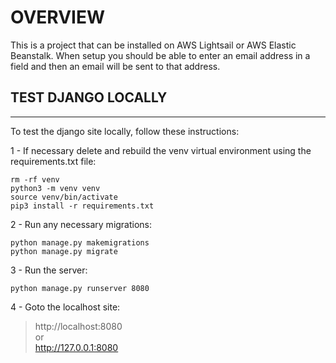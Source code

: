 # OVERVIEW

This is a project that can be installed on AWS Lightsail or AWS Elastic Beanstalk.   When setup you should be able to enter an email address in a field and then an email will be sent to that address.

## TEST DJANGO LOCALLY

---

To test the django site locally, follow these instructions:

1 - If necessary delete and rebuild the venv virtual environment using the requirements.txt file:

```
rm -rf venv
python3 -m venv venv
source venv/bin/activate
pip3 install -r requirements.txt
```

2 - Run any necessary migrations:

```
python manage.py makemigrations
python manage.py migrate
```

3 - Run the server:

```
python manage.py runserver 8080
```

4 - Goto the localhost site:

> http://localhost:8080  
or  
> http://127.0.0.1:8080  